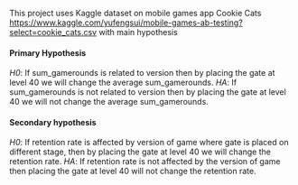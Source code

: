This project uses Kaggle dataset on mobile games app Cookie Cats https://www.kaggle.com/yufengsui/mobile-games-ab-testing?select=cookie_cats.csv with main hypothesis
#### Primary Hypothesis
*H0*: If sum_gamerounds is related to version then by placing the gate at level 40 we will change the average sum_gamerounds.
*HA*: If sum_gamerounds is not related to version then by placing the gate at level 40 we will not change the average sum_gamerounds.  
#### Secondary hypothesis 
*H0*: If retention rate is affected by version of game where gate is placed on different stage, then by placing the gate at level 40 we will change the retention rate. 
*HA*: If retention rate is not affected by the version of game then placing the gate at level 40 will not change the retention rate. 
